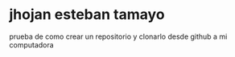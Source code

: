 # jhojan esteban tamayo
prueba de como crear un repositorio y clonarlo desde github a mi computadora